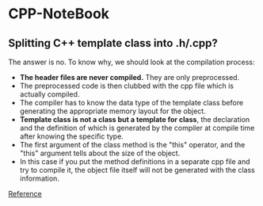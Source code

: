 # CPP-NoteBook

## Splitting C++ template class into .h/.cpp?

The answer is no. To know why, we should look at the compilation process:

* **The header files are never compiled.** They are only preprocessed. 
* The preprocessed code is then clubbed with the cpp file which is actually compiled.
* The compiler has to know the data type of the template class before generating the appropriate memory layout for the object.
* **Template class is not a class but a template for class**, the declaration and the definition of which is generated by the compiler at compile time after knowing the specific type. 
* The first argument of the class method is the "this" operator, and the "this" argument tells about the size of the object.
* In this case if you put the method definitions in a separate cpp file and try to compile it, the object file itself will not be generated with the class information. 


[Reference](http://stackoverflow.com/questions/1724036/splitting-templated-c-classes-into-hpp-cpp-files-is-it-possible)
